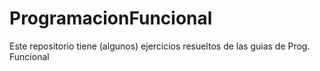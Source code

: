 # ProgramacionFuncional
Este repositorio tiene (algunos) ejercicios resueltos de las guias de Prog. Funcional

